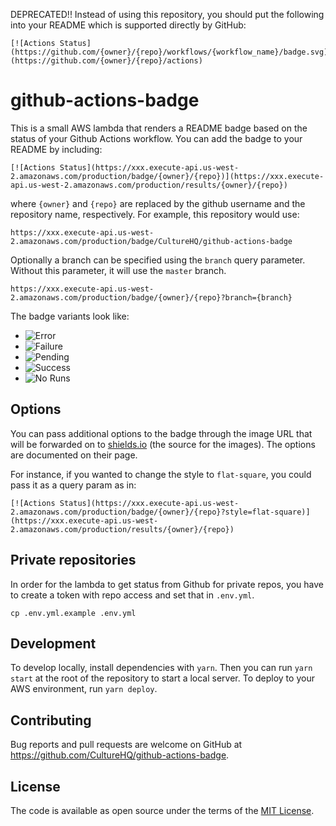DEPRECATED!! Instead of using this repository, you should put the following into your README which is supported directly by GitHub:

```
[![Actions Status](https://github.com/{owner}/{repo}/workflows/{workflow_name}/badge.svg)](https://github.com/{owner}/{repo}/actions)
```

# github-actions-badge

This is a small AWS lambda that renders a README badge based on the status of your Github Actions workflow. You can add the badge to your README by including:

```
[![Actions Status](https://xxx.execute-api.us-west-2.amazonaws.com/production/badge/{owner}/{repo})](https://xxx.execute-api.us-west-2.amazonaws.com/production/results/{owner}/{repo})
```

where `{owner}` and `{repo}` are replaced by the github username and the repository name, respectively. For example, this repository would use:

```
https://xxx.execute-api.us-west-2.amazonaws.com/production/badge/CultureHQ/github-actions-badge
```

Optionally a branch can be specified using the `branch` query parameter.
Without this parameter, it will use the `master` branch.

```
https://xxx.execute-api.us-west-2.amazonaws.com/production/badge/{owner}/{repo}?branch={branch}
```

The badge variants look like:

- ![Error](https://img.shields.io/badge/GitHub_Actions-error-red.svg?logo=github&logoColor=white)
- ![Failure](https://img.shields.io/badge/GitHub_Actions-failure-critical.svg?logo=github&logoColor=white)
- ![Pending](https://img.shields.io/badge/GitHub_Actions-pending-yellow.svg?logo=github&logoColor=white)
- ![Success](https://img.shields.io/badge/GitHub_Actions-success-success.svg?logo=github&logoColor=white)
- ![No Runs](https://img.shields.io/badge/GitHub_Actions-no_runs-lightgrey.svg?logo=github&logoColor=white)

## Options

You can pass additional options to the badge through the image URL that will be forwarded on to [shields.io](https://shields.io/#/) (the source for the images). The options are documented on their page.

For instance, if you wanted to change the style to `flat-square`, you could pass it as a query param as in:

```
[![Actions Status](https://xxx.execute-api.us-west-2.amazonaws.com/production/badge/{owner}/{repo}?style=flat-square)](https://xxx.execute-api.us-west-2.amazonaws.com/production/results/{owner}/{repo})
```

## Private repositories

In order for the lambda to get status from Github for private repos, you have to create
a token with repo access and set that in `.env.yml`.

```shell
cp .env.yml.example .env.yml
```

## Development

To develop locally, install dependencies with `yarn`. Then you can run `yarn start` at the root of the repository to start a local server. To deploy to your AWS environment, run `yarn deploy`.

## Contributing

Bug reports and pull requests are welcome on GitHub at https://github.com/CultureHQ/github-actions-badge.

## License

The code is available as open source under the terms of the [MIT License](https://opensource.org/licenses/MIT).

